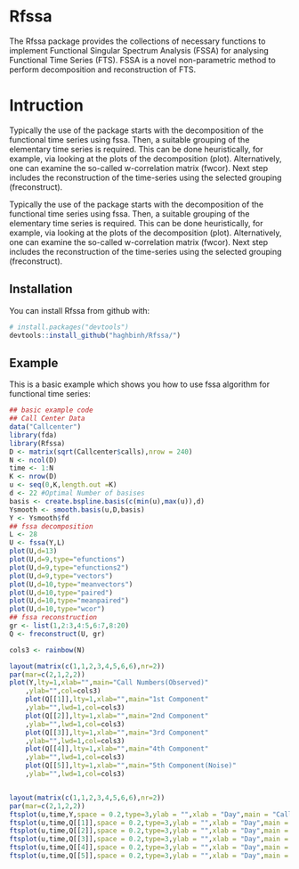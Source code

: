 
<!-- README.md is generated from README.Rmd. Please edit that file -->
Rfssa
=====

The Rfssa package provides the collections of necessary functions to implement Functional Singular Spectrum Analysis (FSSA) for analysing Functional Time Series (FTS). FSSA is a novel non-parametric method to perform decomposition and reconstruction of FTS.

Intruction
==========

Typically the use of the package starts with the decomposition of the functional time series using fssa. Then, a suitable grouping of the elementary time series is required. This can be done heuristically, for example, via looking at the plots of the decomposition (plot). Alternatively, one can examine the so-called w-correlation matrix (fwcor). Next step includes the reconstruction of the time-series using the selected grouping (freconstruct).

Typically the use of the package starts with the decomposition of the functional time series using fssa. Then, a suitable grouping of the elementary time series is required. This can be done heuristically, for example, via looking at the plots of the decomposition (plot). Alternatively, one can examine the so-called w-correlation matrix (fwcor). Next step includes the reconstruction of the time-series using the selected grouping (freconstruct).

Installation
------------

You can install Rfssa from github with:

``` r
# install.packages("devtools")
devtools::install_github("haghbinh/Rfssa/")
```

Example
-------

This is a basic example which shows you how to use fssa algorithm for functional time series:

``` r
## basic example code
## Call Center Data
data("Callcenter")
library(fda)
library(Rfssa)
D <- matrix(sqrt(Callcenter$calls),nrow = 240)
N <- ncol(D)
time <- 1:N
K <- nrow(D)
u <- seq(0,K,length.out =K)
d <- 22 #Optimal Number of basises
basis <- create.bspline.basis(c(min(u),max(u)),d)
Ysmooth <- smooth.basis(u,D,basis)
Y <- Ysmooth$fd
## fssa decomposition
L <- 28
U <- fssa(Y,L)
plot(U,d=13)
plot(U,d=9,type="efunctions")
plot(U,d=9,type="efunctions2")
plot(U,d=9,type="vectors")
plot(U,d=10,type="meanvectors")
plot(U,d=10,type="paired")
plot(U,d=10,type="meanpaired")
plot(U,d=10,type="wcor")
## fssa reconstruction
gr <- list(1,2:3,4:5,6:7,8:20)
Q <- freconstruct(U, gr)

cols3 <- rainbow(N)

layout(matrix(c(1,1,2,3,4,5,6,6),nr=2))
par(mar=c(2,1,2,2))
plot(Y,lty=1,xlab="",main="Call Numbers(Observed)"
    ,ylab="",col=cols3)
    plot(Q[[1]],lty=1,xlab="",main="1st Component"
    ,ylab="",lwd=1,col=cols3)
    plot(Q[[2]],lty=1,xlab="",main="2nd Component"
    ,ylab="",lwd=1,col=cols3)
    plot(Q[[3]],lty=1,xlab="",main="3rd Component"
    ,ylab="",lwd=1,col=cols3)
    plot(Q[[4]],lty=1,xlab="",main="4th Component"
    ,ylab="",lwd=1,col=cols3)
    plot(Q[[5]],lty=1,xlab="",main="5th Component(Noise)"
    ,ylab="",lwd=1,col=cols3)


layout(matrix(c(1,1,2,3,4,5,6,6),nr=2))
par(mar=c(2,1,2,2))
ftsplot(u,time,Y,space = 0.2,type=3,ylab = "",xlab = "Day",main = "Call Numbers(Observed)")
ftsplot(u,time,Q[[1]],space = 0.2,type=3,ylab = "",xlab = "Day",main = "1st Component")
ftsplot(u,time,Q[[2]],space = 0.2,type=3,ylab = "",xlab = "Day",main = "2nd Component")
ftsplot(u,time,Q[[3]],space = 0.2,type=3,ylab = "",xlab = "Day",main = "3rd Component")
ftsplot(u,time,Q[[4]],space = 0.2,type=3,ylab = "",xlab = "Day",main = "4th Component")
ftsplot(u,time,Q[[5]],space = 0.2,type=3,ylab = "",xlab = "Day",main = "5th Component(Noise)")
```
